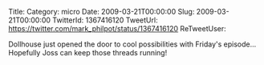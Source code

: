 Title: 
Category: micro
Date: 2009-03-21T00:00:00
Slug: 2009-03-21T00:00:00
TwitterId: 1367416120
TweetUrl: https://twitter.com/mark_philpot/status/1367416120
ReTweetUser: 

Dollhouse just opened the door to cool possibilities with Friday's episode... Hopefully Joss can keep those threads running!